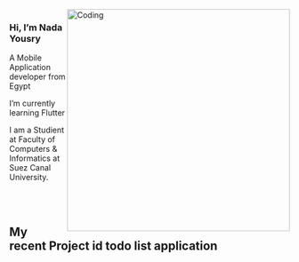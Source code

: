 <img align="right" alt="Coding" width="400" src="https://user-images.githubusercontent.com/74038190/221352975-94759904-aa4c-4032-a8ab-b546efb9c478.gif">
<h3>Hi, I’m Nada Yousry</h3>
<p>A Mobile Application developer from Egypt</p>
<p>I’m currently learning Flutter</p>
<p>I am a Studient at Faculty of Computers & Informatics at Suez Canal University.</p>
<br></br>
<h2>My recent Project id todo list application </h2>
<!---
nadayousryelghandour1/nadayousryelghandour1 is a ✨ special ✨ repository because its `README.md` (this file) appears on your GitHub profile.
You can click the Preview link to take a look at your changes.
--->
